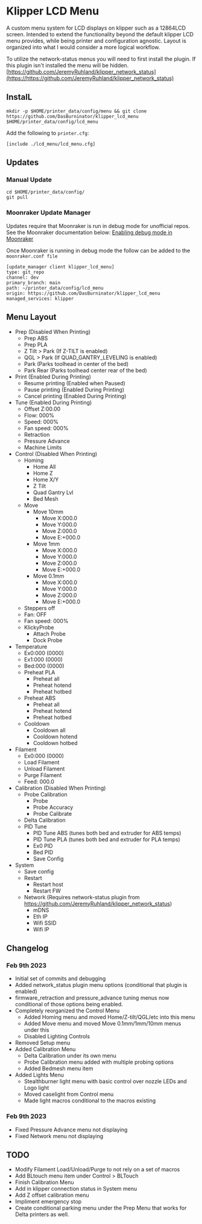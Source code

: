 # Klipper LCD Menu

A custom menu system for LCD displays on klipper such as a 12864LCD screen.
Intended to extend the functionality beyond the default klipper LCD menu provides, while being printer and configuration agnostic.
Layout is organized into what I would consider a more logical workflow.

To utilize the network-status menus you will need to first install the plugin. If this plugin isn't installed the menu will be hidden.
[https://github.com/JeremyRuhland/klipper_network_status](https://https://github.com/JeremyRuhland/klipper_network_status)

## InstalL

```
mkdir -p $HOME/printer_data/config/menu && git clone https://github.com/DasBurninator/klipper_lcd_menu $HOME/printer_data/config/lcd_menu
```

Add the following to `printer.cfg`:

`[include ./lcd_menu/lcd_menu.cfg]`

## Updates

### Manual Update

```
cd $HOME/printer_data/config/
git pull
```

### Moonraker Update Manager

Updates require that Moonraker is run in debug mode for unofficial repos. See the Moonraker documentation below:
[Enabling debug mode in Moonraker](https://moonraker.readthedocs.io/en/latest/installation/#the-environment-file)

Once Moonraker is running in debug mode the follow can be added to the `moonraker.conf file`

```
[update_manager client klipper_lcd_menu]
type: git_repo
channel: dev
primary_branch: main
path: ~/printer_data/config/lcd_menu
origin: https://github.com/DasBurninator/klipper_lcd_menu
managed_services: klipper
```

## Menu Layout

+ Prep (Disabled When Printing)
  + Prep ABS
  + Prep PLA
  + Z Tilt > Park (If Z-TILT is enabled)
  + QGL > Park (If QUAD_GANTRY_LEVELING is enabled)
  + Park (Parks toolhead in center of the bed)
  + Park Rear (Parks toolhead center rear of the bed)
+ Print (Enabled During Printing)
  + Resume printing (Enabled when Paused)
  + Pause printing (Enabled During Printing)
  + Cancel printing (Enabled During Printing)
+ Tune (Enabled During Printing)
  + Offset Z:00.00
  + Flow: 000%
  + Speed: 000%
  + Fan speed: 000%
  + Retraction
  + Pressure Advance
  + Machine Limits
+ Control (Disabled When Printing)
  + Homing
    + Home All
    + Home Z
    + Home X/Y
    + Z Tilt
    + Quad Gantry Lvl
    + Bed Mesh
  + Move
    + Move 10mm
      + Move X:000.0
      + Move Y:000.0
      + Move Z:000.0
      + Move E:+000.0
    + Move 1mm
      + Move X:000.0
      + Move Y:000.0
      + Move Z:000.0
      + Move E:+000.0
    + Move 0.1mm
      + Move X:000.0
      + Move Y:000.0
      + Move Z:000.0
      + Move E:+000.0
  + Steppers off
  + Fan: OFF
  + Fan speed: 000%
  + KlickyProbe
    + Attach Probe
    + Dock Probe
+ Temperature
  + Ex0:000 (0000)
  + Ex1:000 (0000)
  + Bed:000 (0000)
  + Preheat PLA
    + Preheat all
    + Preheat hotend
    + Preheat hotbed
  + Preheat ABS
    + Preheat all
    + Preheat hotend
    + Preheat hotbed
  + Cooldown
    + Cooldown all
    + Cooldown hotend
    + Cooldown hotbed
+ Filament
  + Ex0:000 (0000)
  + Load Filament
  + Unload Filament
  + Purge Filament
  + Feed: 000.0
+ Calibration (Disabled When Printing)
  + Probe Calibration
    + Probe
    + Probe Accuracy
    + Probe Calibrate
  + Delta Calibration
  + PID Tune
    + PID Tune ABS (tunes both bed and extruder for ABS temps)
    + PID Tune PLA (tunes both bed and extruder for PLA temps)
    + Ex0 PID
    + Bed PID
    + Save Config
+ System
  + Save config
  + Restart
    + Restart host
    + Restart FW
  + Network (Requires network-status plugin from https://github.com/JeremyRuhland/klipper_network_status)
    + mDNS
    + Eth IP
    + Wifi SSID
    + Wifi IP

## Changelog

### Feb 9th 2023

+ Initial set of commits and debugging
+ Added network_status plugin menu options (conditional that plugin is enabled)
+ firmware_retraction and pressure_advance tuning menus now conditional of those options being enabled.
+ Completely reorganized the Control Menu
  + Added Homing menu and moved Home/Z-tilt/QGL/etc into this menu
  + Added Move menu and moved Move 0.1mm/1mm/10mm menus under this
  + Disabled Lighting Controls
+ Removed Setup menu
+ Added Calibration Menu
  + Delta Calibration under its own menu
  + Probe Calibration menu added with multiple probing options
  + Added Bedmesh menu item
+ Added Lights Menu
  + Stealthburner light menu with basic control over nozzle LEDs and Logo light
  + Moved caselight from Control menu
  + Made light macros conditional to the macros existing

### Feb 9th 2023

+ Fixed Pressure Advance menu not displaying
+ Fixed Network menu not displaying

## TODO

+ Modify Filament Load/Unload/Purge to not rely on a set of macros
+ Add BLtouch menu item under Control > BLTouch
+ Finish Calibration Menu
+ Add in klipper connection status in System menu
+ Add Z offset calibration menu
+ Impliment emergency stop
+ Create conditional parking menu under the Prep Menu that works for Delta printers as well.